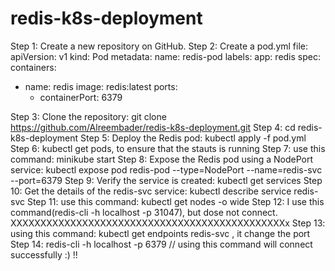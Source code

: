 # redis-k8s-deployment
Step 1: Create a new repository on GitHub.
Step 2: Create a pod.yml file:
apiVersion: v1
kind: Pod
metadata:
  name: redis-pod
  labels:
    app: redis
spec:
  containers:
  - name: redis
    image: redis:latest
    ports:
    - containerPort: 6379

Step 3: Clone the repository: git clone https://github.com/Alreembader/redis-k8s-deployment.git
Step 4: cd redis-k8s-deployment
Step 5: Deploy the Redis pod: kubectl apply -f pod.yml
Step 6: kubectl get pods, to ensure that the stauts is running
Step 7: use this command: minikube start
Step 8: Expose the Redis pod using a NodePort service: kubectl expose pod redis-pod --type=NodePort --name=redis-svc --port=6379
Step 9: Verify the service is created: kubectl get services
Step 10: Get the details of the redis-svc service: kubectl describe service redis-svc
Step 11: use this command: kubectl get nodes -o wide
Step 12: I use this command(redis-cli -h localhost -p 31047), but dose not connect. XXXXXXXXXXXXXXXXXXXXXXXXXXXXXXXXXXXXXXXXXXXXXXx
Step 13: using this command: kubectl get endpoints redis-svc , it change the port
Step 14: redis-cli -h localhost -p 6379 // using this command will connect successfully :) !! 



